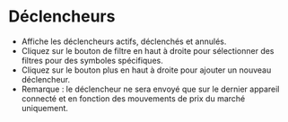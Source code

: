# **Déclencheurs**

- Affiche les déclencheurs actifs, déclenchés et annulés.
- Cliquez sur le bouton de filtre en haut à droite pour sélectionner des filtres pour des symboles spécifiques.
- Cliquez sur le bouton plus en haut à droite pour ajouter un nouveau déclencheur.
- Remarque : le déclencheur ne sera envoyé que sur le dernier appareil connecté et en fonction des mouvements de prix du marché uniquement.